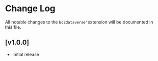 # Change Log

All notable changes to the `bc2dataverse"`extension will be documented in this file.

## [v1.0.0]

- Initial release